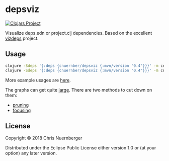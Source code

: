 # depsviz

[![Clojars Project](https://img.shields.io/clojars/v/cnuernber/depsviz.svg)](https://clojars.org/cnuernber/depsviz)

Visualize deps.edn or project.clj dependencies.  Based on the excellent [vizdeps](https://github.com/clj-commons/vizdeps/) project.


## Usage

```bash
clojure -Sdeps '{:deps {cnuernber/depsviz {:mvn/version "0.4"}}}' -m cnuernber.depsviz -i test/data/deps.edn
clojure -Sdeps '{:deps {cnuernber/depsviz {:mvn/version "0.4"}}}' -m cnuernber.depsviz -i test/data/project.clj
```

More example usages are [here](scripts/build-docs.sh).

The graphs can get quite [large](docs/full-example.pdf).  There are two methods to cut down on them:

* [pruning](docs/prune-example.pdf)
* [focusing](docs/focus-example.pdf)

## License

Copyright © 2018 Chris Nuernberger

Distributed under the Eclipse Public License either version 1.0 or (at
your option) any later version.

